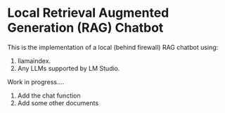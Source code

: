 # Local Retrieval Augmented Generation (RAG) Chatbot

This is the implementation of a local (behind firewall) RAG chatbot using:

1.  llamaindex.
2.  Any LLMs supported by LM Studio.


Work in progress....
1. Add the chat function
2. Add some other documents 
